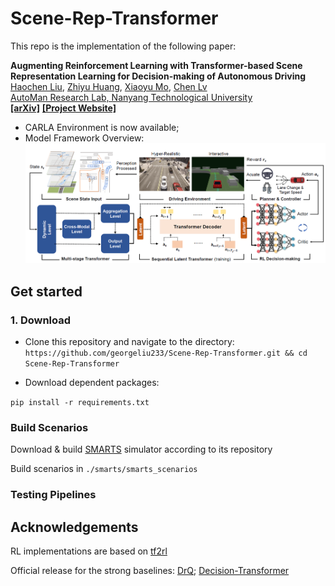 # Scene-Rep-Transformer

This repo is the implementation of the following paper:

**Augmenting Reinforcement Learning with Transformer-based Scene Representation Learning for Decision-making of Autonomous Driving**
<br> [Haochen Liu](https://scholar.google.com/citations?user=iizqKUsAAAAJ&hl=en), [Zhiyu Huang](https://mczhi.github.io/), [Xiaoyu Mo](https://scholar.google.com/citations?user=JUYVmAQAAAAJ&hl=zh-CN), [Chen Lv](https://scholar.google.com/citations?user=UKVs2CEAAAAJ&hl=en) 
<br> [AutoMan Research Lab, Nanyang Technological University](https://lvchen.wixsite.com/automan)
<br> **[[arXiv]](https://arxiv.org/abs/2208.12263)**&nbsp;**[[Project Website]](https://georgeliu233.github.io/Scene-Rep-Transformer/)**

- CARLA Environment is now available;
- Model Framework Overview:
![](pics/main1.png)

## Get started

### 1. Download

* Clone this repository and navigate to the directory:
```https://github.com/georgeliu233/Scene-Rep-Transformer.git && cd Scene-Rep-Transformer``` 

* Download dependent packages:

```pip install -r requirements.txt``` 

### Build Scenarios

Download & build [SMARTS](https://github.com/huawei-noah/SMARTS) simulator according to its repository

Build scenarios in ```./smarts/smarts_scenarios```

### Testing Pipelines


## Acknowledgements

RL implementations are based on [tf2rl](https://github.com/keiohta/tf2rl) 

Official release for the strong baselines: [DrQ](https://github.com/denisyarats/drq); [Decision-Transformer](https://github.com/kzl/decision-transformer)
